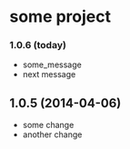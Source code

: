 # some project

### 1.0.6 (today)

* some_message
* next message

## 1.0.5 (2014-04-06)

* some change
* another change
